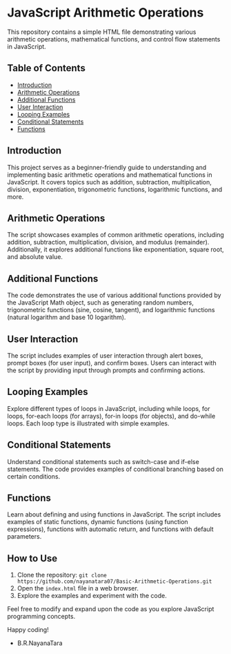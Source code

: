 # JavaScript Arithmetic Operations

This repository contains a simple HTML file demonstrating various arithmetic operations, mathematical functions, and control flow statements in JavaScript.

## Table of Contents
- [Introduction](#introduction)
- [Arithmetic Operations](#arithmetic-operations)
- [Additional Functions](#additional-functions)
- [User Interaction](#user-interaction)
- [Looping Examples](#looping-examples)
- [Conditional Statements](#conditional-statements)
- [Functions](#functions)

## Introduction
This project serves as a beginner-friendly guide to understanding and implementing basic arithmetic operations and mathematical functions in JavaScript. It covers topics such as addition, subtraction, multiplication, division, exponentiation, trigonometric functions, logarithmic functions, and more.

## Arithmetic Operations
The script showcases examples of common arithmetic operations, including addition, subtraction, multiplication, division, and modulus (remainder). Additionally, it explores additional functions like exponentiation, square root, and absolute value.

## Additional Functions
The code demonstrates the use of various additional functions provided by the JavaScript Math object, such as generating random numbers, trigonometric functions (sine, cosine, tangent), and logarithmic functions (natural logarithm and base 10 logarithm).

## User Interaction
The script includes examples of user interaction through alert boxes, prompt boxes (for user input), and confirm boxes. Users can interact with the script by providing input through prompts and confirming actions.

## Looping Examples
Explore different types of loops in JavaScript, including while loops, for loops, for-each loops (for arrays), for-in loops (for objects), and do-while loops. Each loop type is illustrated with simple examples.

## Conditional Statements
Understand conditional statements such as switch-case and if-else statements. The code provides examples of conditional branching based on certain conditions.

## Functions
Learn about defining and using functions in JavaScript. The script includes examples of static functions, dynamic functions (using function expressions), functions with automatic return, and functions with default parameters.

## How to Use
1. Clone the repository: `git clone https://github.com/nayanatara07/Basic-Arithmetic-Operations.git`
2. Open the `index.html` file in a web browser.
3. Explore the examples and experiment with the code.

Feel free to modify and expand upon the code as you explore JavaScript programming concepts.

Happy coding!
- B.R.NayanaTara
